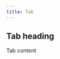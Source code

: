 ```yaml
---
title: Tab
---
```


<div class="stage">
    <div class="tab-heading">
        <h2>Tab heading</h2>
    </div>
    <div class="tab-content">
        <p>Tab content</p>
    </div>
</div>